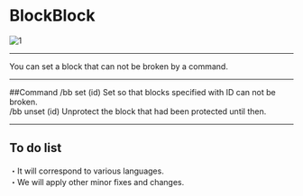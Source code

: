 # BlockBlock
![1](http://gigantessbeta.esy.es/block/image/BlockBlo.png)
***
You can set a block that can not be broken by a command.

***
##Command
/bb set (id) Set so that blocks specified with ID can not be broken.<br>
/bb unset (id) Unprotect the block that had been protected until then.
***
## To do list
・It will correspond to various languages.<br>
・We will apply other minor fixes and changes.

